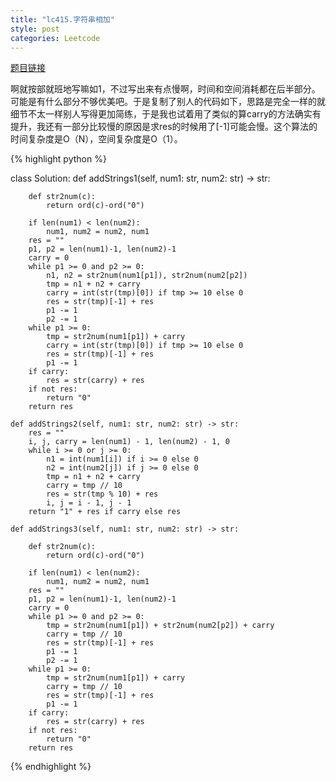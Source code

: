 ```yaml
---
title: "lc415.字符串相加"
style: post
categories: Leetcode
---
```


[题目链接](https://leetcode-cn.com/problems/add-strings/)

啊就按部就班地写嘛如1，不过写出来有点慢啊，时间和空间消耗都在后半部分。可能是有什么部分不够优美吧。于是复制了别人的代码如下，思路是完全一样的就细节不太一样别人写得更加简练，于是我也试着用了类似的算carry的方法确实有提升，我还有一部分比较慢的原因是求res的时候用了[-1]可能会慢。这个算法的时间复杂度是O（N），空间复杂度是O（1）。

{% highlight python %}

class Solution:
    def addStrings1(self, num1: str, num2: str) -> str:

        def str2num(c):
            return ord(c)-ord("0")

        if len(num1) < len(num2):
            num1, num2 = num2, num1
        res = ""
        p1, p2 = len(num1)-1, len(num2)-1
        carry = 0
        while p1 >= 0 and p2 >= 0:
            n1, n2 = str2num(num1[p1]), str2num(num2[p2])
            tmp = n1 + n2 + carry
            carry = int(str(tmp)[0]) if tmp >= 10 else 0
            res = str(tmp)[-1] + res
            p1 -= 1
            p2 -= 1
        while p1 >= 0:
            tmp = str2num(num1[p1]) + carry
            carry = int(str(tmp)[0]) if tmp >= 10 else 0
            res = str(tmp)[-1] + res
            p1 -= 1
        if carry:
            res = str(carry) + res
        if not res:
            return "0"
        return res

    def addStrings2(self, num1: str, num2: str) -> str:
        res = ""
        i, j, carry = len(num1) - 1, len(num2) - 1, 0
        while i >= 0 or j >= 0:
            n1 = int(num1[i]) if i >= 0 else 0
            n2 = int(num2[j]) if j >= 0 else 0
            tmp = n1 + n2 + carry
            carry = tmp // 10
            res = str(tmp % 10) + res
            i, j = i - 1, j - 1
        return "1" + res if carry else res

    def addStrings3(self, num1: str, num2: str) -> str:

        def str2num(c):
            return ord(c)-ord("0")

        if len(num1) < len(num2):
            num1, num2 = num2, num1
        res = ""
        p1, p2 = len(num1)-1, len(num2)-1
        carry = 0
        while p1 >= 0 and p2 >= 0:
            tmp = str2num(num1[p1]) + str2num(num2[p2]) + carry
            carry = tmp // 10
            res = str(tmp)[-1] + res
            p1 -= 1
            p2 -= 1
        while p1 >= 0:
            tmp = str2num(num1[p1]) + carry
            carry = tmp // 10
            res = str(tmp)[-1] + res
            p1 -= 1
        if carry:
            res = str(carry) + res
        if not res:
            return "0"
        return res

{% endhighlight %}

